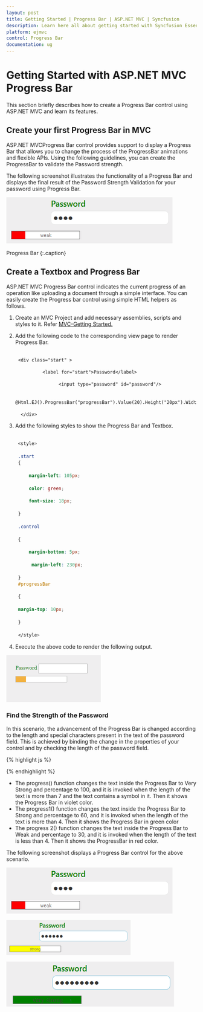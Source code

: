 ```yaml
---
layout: post
title: Getting Started | Progress Bar | ASP.NET MVC | Syncfusion
description: Learn here all about getting started with Syncfusion Essential ASP.NET MVC Progress Bar control, its elements, and more.
platform: ejmvc
control: Progress Bar
documentation: ug
---
```


# Getting Started with ASP.NET MVC Progress Bar

This section briefly describes how to create a Progress Bar control using ASP.NET MVC and learn its features.

## Create your first Progress Bar in MVC

ASP.NET MVCProgress Bar control provides support to display a Progress Bar that allows you to change the process of the ProgressBar animations and flexible APIs. Using the following guidelines, you can create the ProgressBar to validate the Password strength.

The following screenshot illustrates the functionality of a Progress Bar and displays the final result of the Password Strength Validation for your password using Progress Bar.



![](Getting-Started_images/Getting-Started_img4.png)

Progress Bar
{:.caption}

## Create a Textbox and Progress Bar

ASP.NET MVC Progress Bar control indicates the current progress of an operation like uploading a document through a simple interface. You can easily create the Progress bar control using simple HTML helpers as follows.

1. Create an MVC Project and add necessary assemblies, scripts and styles to it. 
   Refer [MVC-Getting Started.](https://help.syncfusion.com/aspnetmvc/progressbar/getting-started)



2. Add the following code to the corresponding view page to render Progress Bar.

   ~~~ cshtml
   
	<div class="start" >

			 <label for="start">Password</label>

				   <input type="password" id="password"/>

	  @Html.EJ().ProgressBar("progressBar").Value(20).Height("20px").Width("180px") 

	 </div>

   ~~~
   

3. Add the following styles to show the Progress Bar and Textbox.


   ~~~ css
   
	<style>

	.start 
	{

		margin-left: 105px;

		color: green;

		font-size: 18px;

	}

	.control 

	{

		margin-bottom: 5px;

		 margin-left: 230px;

	}
	#progressBar

	{

	margin-top: 10px;

	}

	</style>

   ~~~
   

4. Execute the above code to render the following output. 



![](Getting-Started_images/Getting-Started_img5.png)



### Find the Strength of the Password

In this scenario, the advancement of the Progress Bar is changed according to the length and special characters present in the text of the password field. This is achieved by binding the change in the properties of your control and by checking the length of the password field.

{% highlight js %}

<script> 

	var progressObj, k = 10, i = 0;

	$(document).keydown(function() {

		i = $("#password").val().length;

		if (i < 4) 
		{

			progress2();

			$('.e-progress').css({ background: 'red' });

		}
		else if (i > 4 && i < 7) 
		{

			progress1();

			$('.e-progress').css({ background: 'yellow' });

		} 
		else if (i > 7) 
		{

			var password = $("#password").val();

			if (/^[a-zA-Z0-9- ]*$/.test(password) == false) 
			{

				progress();

				$('.e-progress').css({ background: 'green' });

			}

		}

	});

	$(function () 
	{

		progressObj = $("#progressBar").data("ejProgressBar");       

	});

	function progress() 
	{

		progressObj.option("text", " very strong");

		progressObj.option("percentage", k + 90);

	}

	function progress1() 
	{

		progressObj.option("text", "strong");

		progressObj.option("percentage", k + 50);

	}

	function progress2() 
	{

		progressObj.option("percentage", k + 10);

		progressObj.option("text", "weak");  



	}



</script>

{% endhighlight %}

* The progress() function changes the text inside the Progress Bar to Very Strong and percentage to 100, and it is invoked when the length of the text is more than 7 and the text contains a symbol in it. Then it shows the Progress Bar in violet color.
* The progress1() function changes the text inside the Progress Bar to Strong and percentage to 60, and it is invoked when the length of the text is more than 4. Then it shows the Progress Bar in green color
* The progress 2() function changes the text inside the Progress Bar to Weak and percentage to 30, and it is invoked when the length of the text is less than 4. Then it shows the ProgressBar in red color.

The following screenshot displays a Progress Bar control for the above scenario.



![](Getting-Started_images/Getting-Started_img6.png)



![](Getting-Started_images/Getting-Started_img7.png)



![](Getting-Started_images/Getting-Started_img8.png)





